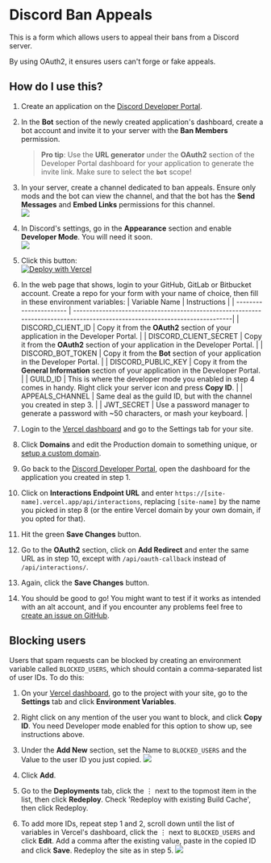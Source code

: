# Discord Ban Appeals

This is a form which allows users to appeal their bans from a Discord server.

By using OAuth2, it ensures users can't forge or fake appeals.

## How do I use this?

1. Create an application on the [Discord Developer Portal](https://discord.com/developers/applications).

2. In the **Bot** section of the newly created application's dashboard, create a bot account and invite it to your server with the **Ban Members** permission.  
   > **Pro tip**: Use the **URL generator** under the **OAuth2** section of the Developer Portal dashboard for your application to generate the invite link. Make sure to select the **`bot`** scope!

3. In your server, create a channel dedicated to ban appeals. Ensure only mods and the bot can view the channel, and that the bot has the **Send Messages** and **Embed Links** permissions for this channel.  
   ![](https://cdn.discordapp.com/attachments/688870664941076514/743300978119278642/unknown.png)

4. In Discord's settings, go in the **Appearance** section and enable **Developer Mode**. You will need it soon.  
   ![](https://cdn.discordapp.com/attachments/688870664941076514/743301339752169522/unknown.png)

5. Click this button:  
   [![Deploy with Vercel](https://vercel.com/button)](https://vercel.com/new/clone?repository-url=https%3A%2F%2Fgithub.com%2Fheftymouse%2Fmsft-ban-appeals&env=DISCORD_CLIENT_ID,DISCORD_CLIENT_SECRET,DISCORD_BOT_TOKEN,DISCORD_PUBLIC_KEY,GUILD_ID,APPEALS_CHANNEL,JWT_SECRET&envDescription=Environment%20variables%20required%20for%20the%20form%20to%20function.&envLink=https%3A%2F%2Fgithub.com%2Fheftymouse%2Fmsft-ban-appeals%23how-do-i-use-this&project-name=discord-ban-appeals&demo-title=Discord%20Ban%20Appeals&demo-description=A%20sample%20ban%20appeal%20form%20for%20Discord%20with%20OAuth2%20support.)

6. In the web page that shows, login to your GitHub, GitLab or Bitbucket account. Create a repo for your form with your name of choice, then fill in these environment variables:
   | Variable Name          | Instructions                                                                                                               |
   | ---------------------- | ---------------------------------------------------------------------------------------------------------------------------|
   | DISCORD_CLIENT_ID      | Copy it from the **OAuth2** section of your application in the Developer Portal.                                           |
   | DISCORD_CLIENT_SECRET  | Copy it from the **OAuth2** section of your application in the Developer Portal.                                           |
   | DISCORD_BOT_TOKEN      | Copy it from the **Bot** section of your application in the Developer Portal.                                              |
   | DISCORD_PUBLIC_KEY     | Copy it from the **General Information** section of your application in the Developer Portal.                              |
   | GUILD_ID               | This is where the developer mode you enabled in step 4 comes in handy. Right click your server icon and press **Copy ID**. |
   | APPEALS_CHANNEL        | Same deal as the guild ID, but with the channel you created in step 3.                                                   |
   | JWT_SECRET             | Use a password manager to generate a password with ~50 characters, or mash your keyboard.                                  |

7. Login to the [Vercel dashboard](https://vercel.com/dasboard) and go to the Settings tab for your site.

8. Click **Domains** and edit the Production domain to something unique, or [setup a custom domain](https://vercel.com/docs/concepts/projects/custom-domains).

9. Go back to the [Discord Developer Portal](https://discord.com/developers/applications), open the dashboard for the application you created in step 1.

10. Click on **Interactions Endpoint URL** and enter `https://[site-name].vercel.app/api/interactions`, replacing `[site-name]` by the name you picked in step 8 (or the entire Vercel domain by your own domain, if you opted for that).

11. Hit the green **Save Changes** button.

12. Go to the **OAuth2** section, click on **Add Redirect** and enter the same URL as in step 10, except with `/api/oauth-callback` instead of `/api/interactions/`.

13. Again, click the **Save Changes** button.

14. You should be good to go! You might want to test if it works as intended with an alt account, and if you encounter any problems feel free to [create an issue on GitHub](https://github.com/sylveon/discord-ban-appeals/issues/new).

## Blocking users

Users that spam requests can be blocked by creating an environment variable called `BLOCKED_USERS`, which should contain a comma-separated list of user IDs. To do this:

1. On your [Vercel dashboard](https://vercel.com/dashboard), go to the project with your site, go to the **Settings** tab and click **Environment Variables**. 

2. Right click on any mention of the user you want to block, and click **Copy ID**. You need Developer mode enabled for this option to show up, see instructions above.

3. Under the **Add New** section, set the Name to `BLOCKED_USERS` and the Value to the user ID you just copied.
   ![](https://cdn.discordapp.com/attachments/935792341044850708/939521182540120064/unknown.png)

4. Click **Add**.

5. Go to the **Deployments** tab, click the ⋮ next to the topmost item in the list, then click **Redeploy**.
Check 'Redeploy with existing Build Cache', then click Redeploy.

6. To add more IDs, repeat step 1 and 2, scroll down until the list of variables in Vercel's dashboard, click the ⋮ next to `BLOCKED_USERS` and click **Edit**. Add a comma after the existing value, paste in the copied ID and click **Save**. Redeploy the site as in step 5.
   ![](https://cdn.discordapp.com/attachments/935792341044850708/939526460002156554/SZ704XbmSp.gif)